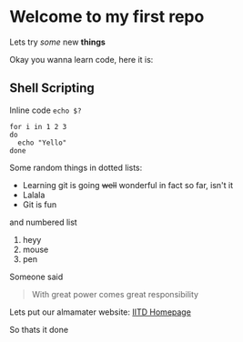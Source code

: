 # Welcome to my first repo

Lets try *some* new **things**

Okay you wanna learn code, here it is:

## Shell Scripting

Inline code `echo $?`

```
for i in 1 2 3
do
  echo "Yello"
done
```
Some random things in dotted lists:

- Learning git is going ~~well~~ wonderful in fact so far, isn't it
- Lalala
- Git is fun

and numbered list

1. heyy
2. mouse
3. pen

Someone said
> With great power comes great responsibility

Lets put our almamater website: [IITD Homepage](http://www.iitd.ac.in)

So thats it done
